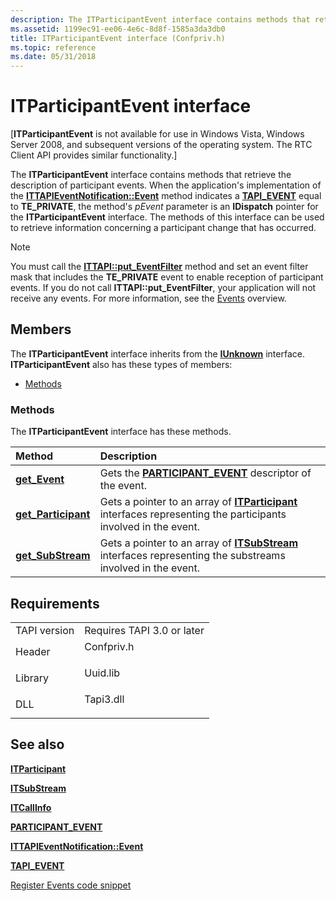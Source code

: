 ```yaml
---
description: The ITParticipantEvent interface contains methods that retrieve the description of participant events.
ms.assetid: 1199ec91-ee06-4e6c-8d8f-1585a3da3db0
title: ITParticipantEvent interface (Confpriv.h)
ms.topic: reference
ms.date: 05/31/2018
---
```


# ITParticipantEvent interface

\[**ITParticipantEvent** is not available for use in Windows Vista, Windows Server 2008, and subsequent versions of the operating system. The RTC Client API provides similar functionality.\]

The **ITParticipantEvent** interface contains methods that retrieve the description of participant events. When the application's implementation of the [**ITTAPIEventNotification::Event**](/windows/desktop/api/Tapi3if/nf-tapi3if-ittapieventnotification-event) method indicates a [**TAPI\_EVENT**](/windows/desktop/api/Tapi3if/ne-tapi3if-tapi_event) equal to **TE\_PRIVATE**, the method's *pEvent* parameter is an **IDispatch** pointer for the **ITParticipantEvent** interface. The methods of this interface can be used to retrieve information concerning a participant change that has occurred.

> [!Note]  
> You must call the [**ITTAPI::put\_EventFilter**](/windows/desktop/api/tapi3if/nf-tapi3if-ittapi-put_eventfilter) method and set an event filter mask that includes the **TE\_PRIVATE** event to enable reception of participant events. If you do not call **ITTAPI::put\_EventFilter**, your application will not receive any events. For more information, see the [Events](events.md) overview.

 

## Members

The **ITParticipantEvent** interface inherits from the [**IUnknown**](/windows/desktop/api/unknwn/nn-unknwn-iunknown) interface. **ITParticipantEvent** also has these types of members:

-   [Methods](#methods)

### Methods

The **ITParticipantEvent** interface has these methods.



| Method                                                         | Description                                                                                                                                     |
|:---------------------------------------------------------------|:------------------------------------------------------------------------------------------------------------------------------------------------|
| [**get\_Event**](itparticipantevent-get-event.md)             | Gets the [**PARTICIPANT\_EVENT**](participant-event.md) descriptor of the event.<br/>                                                    |
| [**get\_Participant**](itparticipantevent-get-participant.md) | Gets a pointer to an array of [**ITParticipant**](itparticipant.md) interfaces representing the participants involved in the event.<br/> |
| [**get\_SubStream**](itparticipantevent-get-substream.md)     | Gets a pointer to an array of [**ITSubStream**](/windows/win32/api/tapi3if/nn-tapi3if-itsubstream) interfaces representing the substreams involved in the event.<br/>       |



 

## Requirements



|                         |                                                                                       |
|-------------------------|---------------------------------------------------------------------------------------|
| TAPI version<br/> | Requires TAPI 3.0 or later<br/>                                                 |
| Header<br/>       | <dl> <dt>Confpriv.h</dt> </dl> |
| Library<br/>      | <dl> <dt>Uuid.lib</dt> </dl>   |
| DLL<br/>          | <dl> <dt>Tapi3.dll</dt> </dl>  |



## See also

<dl> <dt>

[**ITParticipant**](itparticipant.md)
</dt> <dt>

[**ITSubStream**](/windows/win32/api/tapi3if/nn-tapi3if-itsubstream)
</dt> <dt>

[**ITCallInfo**](/windows/desktop/api/tapi3if/nn-tapi3if-itcallinfo)
</dt> <dt>

[**PARTICIPANT\_EVENT**](participant-event.md)
</dt> <dt>

[**ITTAPIEventNotification::Event**](/windows/desktop/api/Tapi3if/nf-tapi3if-ittapieventnotification-event)
</dt> <dt>

[**TAPI\_EVENT**](/windows/desktop/api/Tapi3if/ne-tapi3if-tapi_event)
</dt> <dt>

[Register Events code snippet](register-events.md)
</dt> </dl>

 

